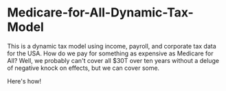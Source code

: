 # Medicare-for-All-Dynamic-Tax-Model

This is a dynamic tax model using income, payroll, and corporate tax data for the USA. How do we pay for something as expensive
as Medicare for All? Well, we probably can't cover all $30T over ten years without a deluge of negative knock on effects,
but we can cover some.

Here's how!
